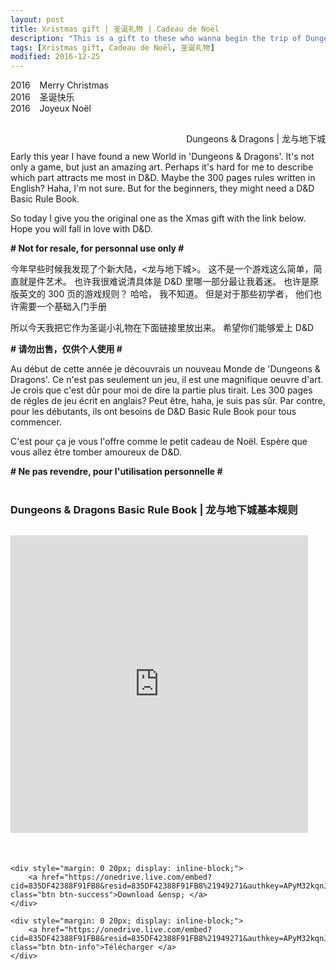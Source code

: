 ```yaml
---
layout: post
title: Xristmas gift | 圣诞礼物 | Cadeau de Noël
description: "This is a gift to these who wanna begin the trip of Dungeons & Dragons </PEACE>"
tags: [Xristmas gift, Cadeau de Noël, 圣诞礼物]
modified: 2016-12-25
---
```


2016  &ensp; Merry Christmas  
2016  &ensp; 圣诞快乐  
2016  &ensp; Joyeux Noël  

<figure style="margin: 30px 0px;">
	<a href="https://c7.staticflickr.com/1/498/31035237494_5c15a7def5_h.jpg"><img src="https://c7.staticflickr.com/1/498/31035237494_5c15a7def5_h.jpg" alt=""></a>
	<figcaption style="float: right;">Dungeons & Dragons | 龙与地下城 </figcaption>
</figure>

Early this year I have found a new World in 'Dungeons & Dragons'. It's not only a game, but just an amazing art. Perhaps it's hard for me to describe which part attracts me most in D&D. Maybe the 300 pages rules written in English? Haha, I'm not sure. But for the beginners, they might need a D&D Basic Rule Book.  

So today I give you the original one as the Xmas gift with the link below. Hope you will fall in love with D&D.  

**# Not for resale, for personnal use only #**
  

今年早些时候我发现了个新大陆，<龙与地下城>。 这不是一个游戏这么简单，简直就是件艺术。 也许我很难说清具体是 D&D 里哪一部分最让我着迷。 也许是原版英文的 300 页的游戏规则？ 哈哈， 我不知道。 但是对于那些初学者， 他们也许需要一个基础入门手册  

所以今天我把它作为圣诞小礼物在下面链接里放出来。 希望你们能够爱上 D&D  

<strong># 请勿出售，仅供个人使用 #</strong>


Au début de cette année je découvrais un nouveau Monde de 'Dungeons & Dragons'. Ce n'est pas seulement un jeu, il est une magnifique oeuvre d'art. Je crois que c'est dûr pour moi de dire la partie plus tirait. Les 300 pages de régles de jeu écrit en anglais? Peut être, haha, je suis pas sûr. Par contre, pour les débutants, ils ont besoins de D&D Basic Rule Book pour tous commencer.   

C'est pour ça je vous l'offre comme le petit cadeau de Noël. Espère que vous allez être tomber amoureux de D&D.  

**# Ne pas revendre, pour l'utilisation personnelle #**  



<div style="margin: 40px 0 40px 0;"></div>	


### Dungeons & Dragons Basic Rule Book | 龙与地下城基本规则


<div markdown="0">
	<div style="margin: 30px 0 50px 0;">
		<iframe src="https://onedrive.live.com/embed?cid=835DF42388F91FB8&resid=835DF42388F91FB8%21949271&authkey=APyM32kqnJTsE9Y&em=2" width="476" height="476" frameborder="0" scrolling="no"></iframe>
	</div>	

	<div style="margin: 0 20px; display: inline-block;">
		<a href="https://onedrive.live.com/embed?cid=835DF42388F91FB8&resid=835DF42388F91FB8%21949271&authkey=APyM32kqnJTsE9Y&em=2" class="btn btn-success">Download &ensp; </a>
	</div>

	<div style="margin: 0 20px; display: inline-block;">
		<a href="https://onedrive.live.com/embed?cid=835DF42388F91FB8&resid=835DF42388F91FB8%21949271&authkey=APyM32kqnJTsE9Y&em=2" class="btn btn-info">Télécharger </a> 
	</div>
		
</div>